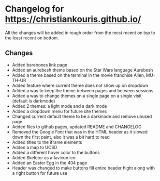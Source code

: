 # Changelog for https://christiankouris.github.io/

All the changes will be added in rough order from the most recent on top to the least recent on bottom.

Changes
--------------------

- Added barebones link page
- Added an aurebesh theme based on the Star Wars language Aurebesh
- Added a theme based on the terminal in the movie franchise Alien, MU-TH-UR
- Added feature where current theme does not show up on dropdown
- Added a way to keep the theme between pages and between sessions
- Added a way to change themes on a single page on a single visit (default is darkmode)
- Added 2 themes: a light mode and a dark mode
- Added a dropdown menu for future site themes
- Changed current default theme to be a darkmode and remove unused page
- Added files to github pages, updated README and CHANGELOG
- Removed the Google Font that was in the HTML header as it slowed down the first paint, also it was a bit hard to read
- Added titles to the iframe elements
- Added a map to UCSD
- Added a different hover color to the buttons
- Added Skeletor as a favicon.ico
- Added an Easter Egg in the 404 page
- Header was changed to make buttons fill entire header hight along with a right button for future use
